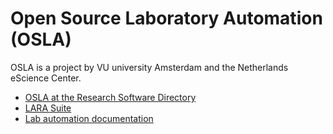 # Open Source Laboratory Automation (OSLA)
OSLA is a project by VU university Amsterdam and the Netherlands eScience Center.

- [OSLA at the Research Software Directory](https://research-software-directory.org/projects/osla)
- [LARA Suite](https://gitlab.com/LARAsuite/lara)
- [Lab automation documentation](https://osla-project.github.io/python-lab-automation-tutorial/)
